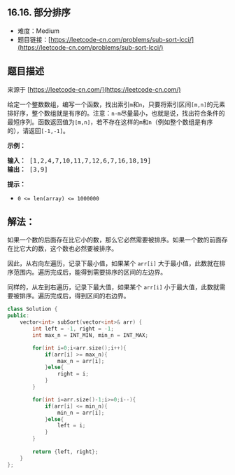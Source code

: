 ##  16.16. 部分排序

- 难度：Medium
- 题目链接：[https://leetcode-cn.com/problems/sub-sort-lcci/](https://leetcode-cn.com/problems/sub-sort-lcci/)


## 题目描述

来源于 [https://leetcode-cn.com/](https://leetcode-cn.com/)

<p>给定一个整数数组，编写一个函数，找出索引<code>m</code>和<code>n</code>，只要将索引区间<code>[m,n]</code>的元素排好序，整个数组就是有序的。注意：<code>n-m</code>尽量最小，也就是说，找出符合条件的最短序列。函数返回值为<code>[m,n]</code>，若不存在这样的<code>m</code>和<code>n</code>（例如整个数组是有序的），请返回<code>[-1,-1]</code>。</p>
<p><strong>示例：</strong></p>
<pre><strong>输入：</strong> [1,2,4,7,10,11,7,12,6,7,16,18,19]
<strong>输出：</strong> [3,9]
</pre>
<p><strong>提示：</strong></p>
<ul>
<li><code>0 <= len(array) <= 1000000</code></li>
</ul>


## 解法：

如果一个数的后面存在比它小的数，那么它必然需要被排序。如果一个数的前面存在比它大的数，这个数也必然要被排序。

因此，从右向左遍历，记录下最小值，如果某个 `arr[i]` 大于最小值，此数就在排序范围内。遍历完成后，能得到需要排序的区间的左边界。

同样的，从左到右遍历，记录下最大值，如果某个 `arr[i]` 小于最大值，此数就需要被排序。遍历完成后，得到区间的右边界。


```c++
class Solution {
public:
    vector<int> subSort(vector<int>& arr) {
        int left = -1, right = -1;
        int max_n = INT_MIN, min_n = INT_MAX;

        for(int i=0;i<arr.size();i++){
            if(arr[i] >= max_n){
                max_n = arr[i];
            }else{
                right = i;
            }
        }

        for(int i=arr.size()-1;i>=0;i--){
            if(arr[i] <= min_n){
                min_n = arr[i];
            }else{
                left = i;
            }
        }
        
        return {left, right};
    }
};
```